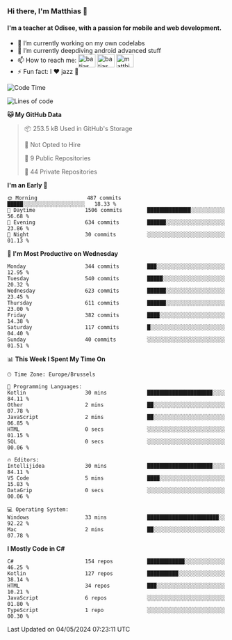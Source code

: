 ### Hi there, I'm Matthias 👋

#### I'm a teacher at Odisee, with a passion for mobile and web development.

- 🔭 I’m currently working on my own codelabs
- 🌱 I’m currently deepdiving android advanced stuff
- 📫 How to reach me: <a href="https://dev.to/batjas" target="_blank"><img align="center" src="https://raw.githubusercontent.com/rahuldkjain/github-profile-readme-generator/master/src/images/icons/Social/devto.svg" alt="batjas" height="30" width="40" /></a>
<a href="https://twitter.com/batjas" target="_blank"><img align="center" src="https://raw.githubusercontent.com/rahuldkjain/github-profile-readme-generator/master/src/images/icons/Social/twitter.svg" alt="batjas" height="30" width="40" /></a>
<a href="https://linkedin.com/in/matthiasdruwé" target="_blank"><img align="center" src="https://raw.githubusercontent.com/rahuldkjain/github-profile-readme-generator/master/src/images/icons/Social/linked-in-alt.svg" alt="matthiasdruwé" height="30" width="40" /></a>
- ⚡ Fun fact: I ❤ jazz 🎷


<!--START_SECTION:waka-->
![Code Time](http://img.shields.io/badge/Code%20Time-1%2C195%20hrs%2012%20mins-blue)

![Lines of code](https://img.shields.io/badge/From%20Hello%20World%20I%27ve%20Written-4.4%20million%20lines%20of%20code-blue)

**🐱 My GitHub Data** 

> 📦 253.5 kB Used in GitHub's Storage 
 > 
> 🚫 Not Opted to Hire
 > 
> 📜 9 Public Repositories 
 > 
> 🔑 44 Private Repositories 
 > 
**I'm an Early 🐤** 

```text
🌞 Morning                487 commits         █████░░░░░░░░░░░░░░░░░░░░   18.33 % 
🌆 Daytime                1506 commits        ██████████████░░░░░░░░░░░   56.68 % 
🌃 Evening                634 commits         ██████░░░░░░░░░░░░░░░░░░░   23.86 % 
🌙 Night                  30 commits          ░░░░░░░░░░░░░░░░░░░░░░░░░   01.13 % 
```
📅 **I'm Most Productive on Wednesday** 

```text
Monday                   344 commits         ███░░░░░░░░░░░░░░░░░░░░░░   12.95 % 
Tuesday                  540 commits         █████░░░░░░░░░░░░░░░░░░░░   20.32 % 
Wednesday                623 commits         ██████░░░░░░░░░░░░░░░░░░░   23.45 % 
Thursday                 611 commits         ██████░░░░░░░░░░░░░░░░░░░   23.00 % 
Friday                   382 commits         ████░░░░░░░░░░░░░░░░░░░░░   14.38 % 
Saturday                 117 commits         █░░░░░░░░░░░░░░░░░░░░░░░░   04.40 % 
Sunday                   40 commits          ░░░░░░░░░░░░░░░░░░░░░░░░░   01.51 % 
```


📊 **This Week I Spent My Time On** 

```text
🕑︎ Time Zone: Europe/Brussels

💬 Programming Languages: 
Kotlin                   30 mins             █████████████████████░░░░   84.11 % 
Other                    2 mins              ██░░░░░░░░░░░░░░░░░░░░░░░   07.78 % 
JavaScript               2 mins              ██░░░░░░░░░░░░░░░░░░░░░░░   06.85 % 
HTML                     0 secs              ░░░░░░░░░░░░░░░░░░░░░░░░░   01.15 % 
SQL                      0 secs              ░░░░░░░░░░░░░░░░░░░░░░░░░   00.06 % 

🔥 Editors: 
Intellijidea             30 mins             █████████████████████░░░░   84.11 % 
VS Code                  5 mins              ████░░░░░░░░░░░░░░░░░░░░░   15.83 % 
DataGrip                 0 secs              ░░░░░░░░░░░░░░░░░░░░░░░░░   00.06 % 

💻 Operating System: 
Windows                  33 mins             ███████████████████████░░   92.22 % 
Mac                      2 mins              ██░░░░░░░░░░░░░░░░░░░░░░░   07.78 % 
```

**I Mostly Code in C#** 

```text
C#                       154 repos           ████████████░░░░░░░░░░░░░   46.25 % 
Kotlin                   127 repos           ██████████░░░░░░░░░░░░░░░   38.14 % 
HTML                     34 repos            ███░░░░░░░░░░░░░░░░░░░░░░   10.21 % 
JavaScript               6 repos             ░░░░░░░░░░░░░░░░░░░░░░░░░   01.80 % 
TypeScript               1 repo              ░░░░░░░░░░░░░░░░░░░░░░░░░   00.30 % 
```




 Last Updated on 04/05/2024 07:23:11 UTC
<!--END_SECTION:waka-->
